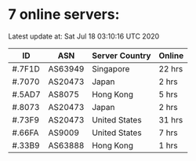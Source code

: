 # 7 online servers:

Latest update at: Sat Jul 18 03:10:16 UTC 2020

| ID | ASN | Server Country | Online |
| -- | --- | -------------- | ------ |
| #.7F1D | AS63949 | Singapore | 22 hrs |
| #.7070 | AS20473 | Japan | 2 hrs |
| #.5AD7 | AS8075 | Hong Kong | 5 hrs |
| #.8073 | AS20473 | Japan | 2 hrs |
| #.73F9 | AS20473 | United States | 31 hrs |
| #.66FA | AS9009 | United States | 7 hrs |
| #.33B9 | AS63888 | Hong Kong | 1 hrs |

